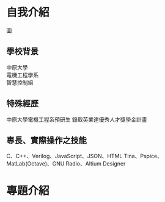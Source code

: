 # 自我介紹
圖
## 學校背景
中原大學<br>
電機工程學系<br>
智慧控制組

## 特殊經歷
中原大學電機工程系預研生
錄取英業達優秀人才獎學金計畫

## 專長、實際操作之技能
C、C++、Verilog、JavaScript、JSON、HTML
Tina、Pspice、MatLab(Octave)、GNU Radio、Altium Designer

# 專題介紹
